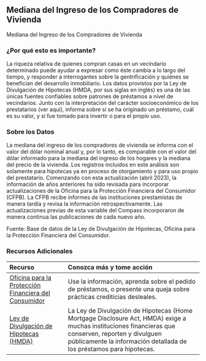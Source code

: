 ## Mediana del Ingreso de los Compradores de Vivienda
Mediana del Ingreso de los Compradores de Vivienda

### ¿Por qué esto es importante?
La riqueza relativa de quienes compran casas en un vecindario determinado puede ayudar a expresar como éste cambia a lo largo del tiempo, y responder a interrogantes sobre la gentrificación y quiénes se benefician del desarrollo inmobiliario. Los datos provistos por la Ley de Divulgación de Hipotecas (HMDA, por sus siglas en inglés) es una de las únicas fuentes confiables sobre patrones de préstamos a nivel de vecindarios. Junto con la interpretación del carácter socioeconómico de los prestatarios (ver aquí), informa sobre si se ha originado un préstamo, cuál es su valor, y si fue tomado para invertir o para el propio uso. 

### Sobre los Datos
La mediana del ingreso de los compradores de vivienda se informa con el valor del dólar nominal anual y, por lo tanto, es comparable con el valor del dólar informado para la mediana del ingreso de los hogares y la mediana del precio de la vivienda. Los registros incluidos en este análisis son solamente para hipotecas ya en proceso de otorgamiento y para uso propio del prestatario. Comenzando con esta actualización (abril 2023), la información de años anteriores ha sido revisada para incorporar actualizaciones de la Oficina para la Protección Financiera del Consumidor (CFPB). La CFPB recibe informes de las instituciones prestamistas de manera tardía y revisa la información retrospectivamente. Las actualizaciones previas de esta variable del Compass incorporaron de manera continua las publicaciones de cada nuevo año. 

Fuente: Base de datos de la Ley de Divulgación de Hipotecas, Oficina para la Protección Financiera del Consumidor. 
### Recursos Adicionales

|Recurso | Conozca más y tome acción |
|:--- | :--- |
|[Oficina para la Protección Financiera del Consumidor](https://www.consumerfinance.gov/es/) | Use la información, aprenda sobre el pedido de préstamos, o presente una queja sobre prácticas crediticias desleales.
|[Ley de Divulgación de Hipotecas (HMDA)](https://www.consumerfinance.gov/data-research/hmda/) | La Ley de Divulgación de Hipotecas (Home Mortgage Disclosure Act, HMDA) exige a muchas instituciones financieras que conserven, reporten y divulguen públicamente la información detallada de los préstamos para hipotecas.
